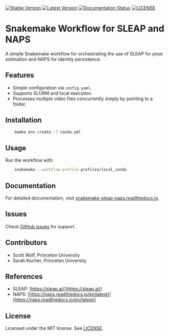 [![Stable Version](https://img.shields.io/github/v/release/wolfffff/snakemake-sleap-naps?label=stable)](https://github.com/wolfffff/snakemake-sleap-naps/releases/)
[![Latest Version](https://img.shields.io/github/v/release/wolfffff/snakemake-sleap-naps?include_prereleases&label=latest)](https://github.com/wolfffff/snakemake-sleap-naps/releases/)
[![Documentation Status](https://readthedocs.org/projects/snakemake-sleap-naps/badge/?version=latest)](https://snakemake-sleap-naps.readthedocs.io/en/latest/?badge=latest)
[![LICENSE](https://img.shields.io/github/license/wolfffff/snakemake-sleap-naps)](https://github.com/wolfffff/snakemake-sleap-naps/blob/main/LICENSE.md)

# Snakemake Workflow for SLEAP and NAPS

A simple Snakemake workflow for orchestrating the use of SLEAP for pose estimation and NAPS for identity persistence.

## Features

- Simple configuration via `config.yaml`.
- Supports SLURM and local execution.
- Processes multiple video files concurrently simply by pointing to a folder.

## Installation

```bash
    mamba env create -f conda.yml
```

## Usage

Run the workflow with:

```bash
    snakemake --workflow-profile profiles/local_conda
```

## Documentation

For detailed documentation, visit [snakemake-sleap-naps.readthedocs.io](https://snakemake-sleap-naps.readthedocs.io/en/latest/).

## Issues

Check [GitHub issues](https://github.com/wolfffff/snakemake-sleap-naps/issues) for support.

## Contributors

- Scott Wolf, Princeton University
- Sarah Kocher, Princeton University

## References

- SLEAP: [https://sleap.ai/](https://sleap.ai/)
- NAPS: [https://naps.readthedocs.io/en/latest/](https://naps.readthedocs.io/en/latest/)

## License

Licensed under the MIT license. See [LICENSE](https://github.com/wolfffff/snakemake-sleap-naps/blob/main/LICENSE.md).